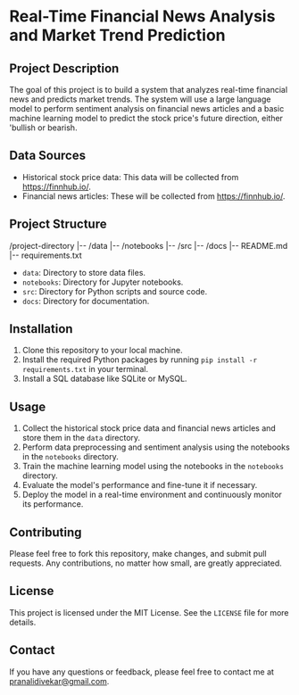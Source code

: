 # Real-Time Financial News Analysis and Market Trend Prediction

## Project Description
The goal of this project is to build a system that analyzes real-time financial news and predicts market trends. The system will use a large language model to perform sentiment analysis on financial news articles and a basic machine learning model to predict the stock price's future direction, either 'bullish or bearish.

## Data Sources
- Historical stock price data: This data will be collected from https://finnhub.io/.
- Financial news articles: These will be collected from https://finnhub.io/.

## Project Structure
/project-directory
|-- /data
|-- /notebooks
|-- /src
|-- /docs
|-- README.md
|-- requirements.txt

- `data`: Directory to store data files.
- `notebooks`: Directory for Jupyter notebooks.
- `src`: Directory for Python scripts and source code.
- `docs`: Directory for documentation.

## Installation
1. Clone this repository to your local machine.
2. Install the required Python packages by running `pip install -r requirements.txt` in your terminal.
3. Install a SQL database like SQLite or MySQL.

## Usage
1. Collect the historical stock price data and financial news articles and store them in the `data` directory.
2. Perform data preprocessing and sentiment analysis using the notebooks in the `notebooks` directory.
3. Train the machine learning model using the notebooks in the `notebooks` directory.
4. Evaluate the model's performance and fine-tune it if necessary.
5. Deploy the model in a real-time environment and continuously monitor its performance.

## Contributing
Please feel free to fork this repository, make changes, and submit pull requests. Any contributions, no matter how small, are greatly appreciated.

## License
This project is licensed under the MIT License. See the `LICENSE` file for more details.

## Contact
If you have any questions or feedback, please feel free to contact me at pranalidivekar@gmail.com.
